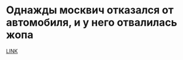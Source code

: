 # Однажды москвич отказался от автомобиля, и у него отвалилась жопа



[LINK](https://varlamov.ru/3350399.html)